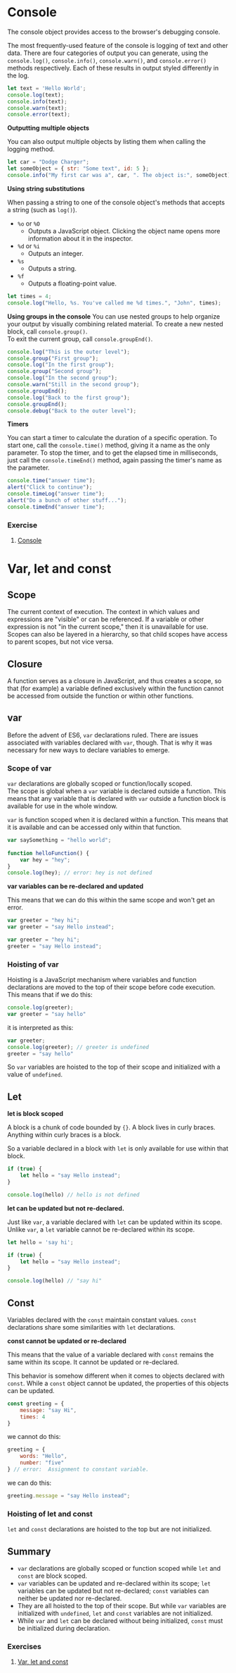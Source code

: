 # Console

The console object provides access to the browser's debugging console.

The most frequently-used feature of the console is logging of text and other data. There are four categories of output you can generate, using the `console.log()`, `console.info()`, `console.warn()`, and `console.error()` methods respectively. Each of these results in output styled differently in the log.

```javascript
let text = 'Hello World';
console.log(text);
console.info(text);
console.warn(text);
console.error(text);
```

**Outputting multiple objects**

You can also output multiple objects by listing them when calling the logging method.

```javascript
let car = "Dodge Charger";
let someObject = { str: "Some text", id: 5 };
console.info("My first car was a", car, ". The object is:", someObject);
```

**Using string substitutions**

When passing a string to one of the console object's methods that accepts a string (such as `log()`).

- `%o` or `%O`
    - Outputs a JavaScript object. Clicking the object name opens more information about it in the inspector.
- `%d` or `%i`
    - Outputs an integer.
- `%s`
    - Outputs a string.
- `%f`
    - Outputs a floating-point value.

```javascript
let times = 4;
console.log("Hello, %s. You've called me %d times.", "John", times);
```

**Using groups in the console**
You can use nested groups to help organize your output by visually combining related material. To create a new nested block, call `console.group()`.<br/>
To exit the current group, call `console.groupEnd()`.

```javascript
console.log("This is the outer level");
console.group("First group");
console.log("In the first group");
console.group("Second group");
console.log("In the second group");
console.warn("Still in the second group");
console.groupEnd();
console.log("Back to the first group");
console.groupEnd();
console.debug("Back to the outer level");
```

**Timers**

You can start a timer to calculate the duration of a specific operation. To start one, call the `console.time()` method, giving it a name as the only parameter. To stop the timer, and to get the elapsed time in milliseconds, just call the `console.timeEnd()` method, again passing the timer's name as the parameter.

```javascript
console.time("answer time");
alert("Click to continue");
console.timeLog("answer time");
alert("Do a bunch of other stuff...");
console.timeEnd("answer time");
```

### Exercise
1. [Console](task/01-console.md)

# Var, let and const

## Scope

The current context of execution. The context in which values and expressions are "visible" or can be referenced. If a variable or other expression is not "in the current scope," then it is unavailable for use. Scopes can also be layered in a hierarchy, so that child scopes have access to parent scopes, but not vice versa.

## Closure

A function serves as a closure in JavaScript, and thus creates a scope, so that (for example) a variable defined exclusively within the function cannot be accessed from outside the function or within other functions.

## var

Before the advent of ES6, `var` declarations ruled. There are issues associated with variables declared with `var`, though. That is why it was necessary for new ways to declare variables to emerge.

### Scope of var

`var` declarations are globally scoped or function/locally scoped.<br/>
The scope is global when a `var` variable is declared outside a function. This means that any variable that is declared with `var` outside a function block is available for use in the whole window.

`var` is function scoped when it is declared within a function. This means that it is available and can be accessed only within that function.

```javascript
var saySomething = "hello world";
    
function helloFunction() {
    var hey = "hey";
}
console.log(hey); // error: hey is not defined
```

**var variables can be re-declared and updated**

This means that we can do this within the same scope and won't get an error.

```javascript
var greeter = "hey hi";
var greeter = "say Hello instead";
```

```javascript
var greeter = "hey hi";
greeter = "say Hello instead";
```

### Hoisting of var
Hoisting is a JavaScript mechanism where variables and function declarations are moved to the top of their scope before code execution. This means that if we do this:

```javascript
console.log(greeter);
var greeter = "say hello"
```

it is interpreted as this:

```javascript
var greeter;
console.log(greeter); // greeter is undefined
greeter = "say hello"
```

So `var` variables are hoisted to the top of their scope and initialized with a value of `undefined`.

## Let

**let is block scoped**

A block is a chunk of code bounded by `{}`. A block lives in curly braces. Anything within curly braces is a block.

So a variable declared in a block with `let`  is only available for use within that block.

```javascript
if (true) {
    let hello = "say Hello instead"; 
}

console.log(hello) // hello is not defined
```

**let can be updated but not re-declared.**

Just like `var`,  a variable declared with `let` can be updated within its scope. Unlike `var`, a `let` variable cannot be re-declared within its scope.

```javascript
let hello = 'say hi';

if (true) {
    let hello = "say Hello instead"; 
}

console.log(hello) // "say hi"
```

## Const

Variables declared with the `const` maintain constant values. `const` declarations share some similarities with `let` declarations.

**const cannot be updated or re-declared**

This means that the value of a variable declared with `const` remains the same within its scope. It cannot be updated or re-declared.

This behavior is somehow different when it comes to objects declared with `const`. While a `const` object cannot be updated, the properties of this objects can be updated.

```javascript
const greeting = {
    message: "say Hi",
    times: 4
}
```
we cannot do this:
```javascript
greeting = {
    words: "Hello",
    number: "five"
} // error:  Assignment to constant variable.
```
we can do this:
```javascript
greeting.message = "say Hello instead";
```

### Hoisting of let and const
`let` and `const` declarations are hoisted to the top but are not initialized.

## Summary

- `var` declarations are globally scoped or function scoped while `let` and `const` are block scoped.
- `var` variables can be updated and re-declared within its scope; `let` variables can be updated but not re-declared; `const` variables can neither be updated nor re-declared.
- They are all hoisted to the top of their scope. But while `var` variables are initialized with `undefined`, `let` and `const` variables are not initialized.
- While `var` and `let` can be declared without being initialized, `const` must be initialized during declaration.

### Exercises
1. [Var, let and const](task/02-var-let-const.md)
